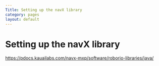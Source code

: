 ```yaml
---
Title: Setting up the navX library
category: pages
layout: default
---
```


# Setting up the navX library

https://pdocs.kauailabs.com/navx-mxp/software/roborio-libraries/java/